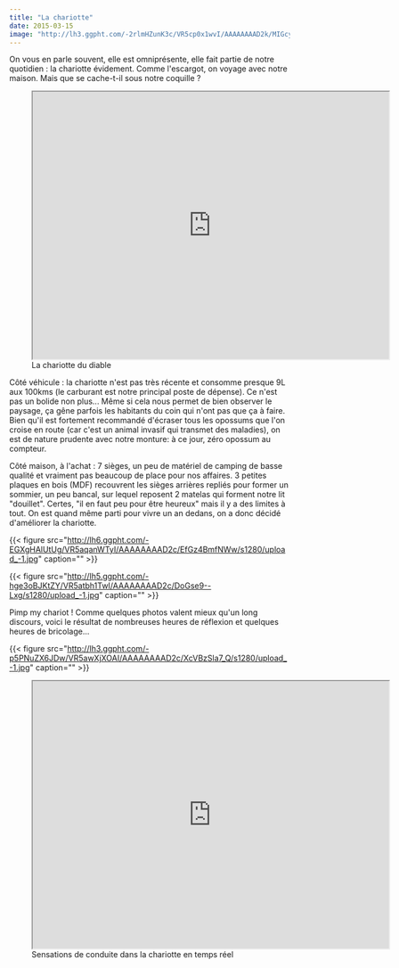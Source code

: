 ```yaml
---
title: "La chariotte"
date: 2015-03-15
image: "http://lh3.ggpht.com/-2rlmHZunK3c/VR5cp0x1wvI/AAAAAAAAD2k/MIGcyRimeMM/s1280/upload_-1.jpg"
---
```


On vous en parle souvent, elle est omniprésente, elle fait partie de notre quotidien : la chariotte évidement. Comme l'escargot, on voyage avec notre maison. Mais que se cache-t-il sous notre coquille ?

<figure>
<iframe src="https://www.youtube.com/embed/beY-ndphzUo" width="640" height="480"></iframe>
<figcaption>
La chariotte du diable
</figcaption>
</figure>

Côté véhicule : la chariotte n'est pas très récente et consomme presque 9L aux 100kms (le carburant est notre principal poste de dépense). Ce n'est pas un bolide non plus... Même si cela nous permet de bien observer le paysage, ça gêne parfois les habitants du coin qui n'ont pas que ça à faire. Bien qu'il est fortement recommandé d'écraser tous les opossums que l'on croise en route (car c'est un animal invasif qui transmet des maladies), on est de nature prudente avec notre monture: à ce jour, zéro opossum au compteur.

Côté maison, à l'achat : 7 sièges, un peu de matériel de camping de basse qualité et vraiment pas beaucoup de place pour nos affaires. 3 petites plaques en bois (MDF) recouvrent les sièges arrières repliés pour former un sommier, un peu bancal, sur lequel reposent 2 matelas qui forment notre lit "douillet". Certes, "il en faut peu pour être heureux" mais il y a des limites à tout. On est quand même parti pour vivre un an dedans, on a donc décidé d'améliorer la chariotte. 

{{< figure src="http://lh6.ggpht.com/-EGXgHAlUtUg/VR5aqanWTyI/AAAAAAAAD2c/EfGz4BmfNWw/s1280/upload_-1.jpg" caption="" >}}

{{< figure src="http://lh5.ggpht.com/-hge3oBJKtZY/VR5atbh1TwI/AAAAAAAAD2c/DoGse9--Lxg/s1280/upload_-1.jpg" caption="" >}}

Pimp my chariot ! Comme quelques photos valent mieux qu'un long discours, voici le résultat de nombreuses heures de réflexion et quelques heures de bricolage...

{{< figure src="http://lh3.ggpht.com/-p5PNuZX6JDw/VR5awXjXOAI/AAAAAAAAD2c/XcVBzSla7_Q/s1280/upload_-1.jpg" caption="" >}}

<figure>
<iframe src="https://docs.google.com/file/d/0BzIZ3dfuz-CEU0RhbURYYWtvMU0/preview" width="640" height="480"></iframe>
<figcaption>
Sensations de conduite dans la chariotte en temps réel
</figcaption>
</figure>



